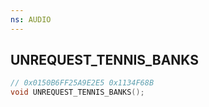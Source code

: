 ```yaml
---
ns: AUDIO
---
```

## UNREQUEST_​TENNIS_​BANKS

```c
// 0x0150B6FF25A9E2E5 0x1134F68B
void UNREQUEST_​TENNIS_​BANKS();
```


